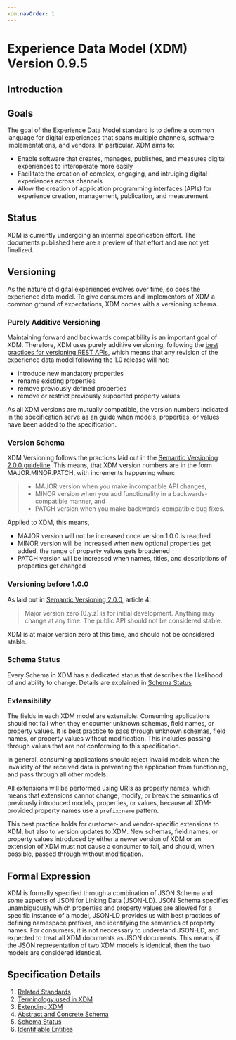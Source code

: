 ```yaml
---
xdm:navOrder: 1
---
```


# Experience Data Model (XDM) Version 0.9.5

## Introduction

## Goals

The goal of the Experience Data Model standard is to define a common language for digital experiences that spans multiple channels, software implementations, and vendors. In particular, XDM aims to:

* Enable software that creates, manages, publishes, and measures digital experiences to interoperate more easily
* Facilitate the creation of complex, engaging, and intruiging digital experiences across channels
* Allow the creation of application programming interfaces (APIs) for experience creation, management, publication, and measurement

## Status

XDM is currently undergoing an intermal specification effort. The documents published here are a preview of that effort and are not yet finalized.

## Versioning

As the nature of digital experiences evolves over time, so does the experience data model. To give consumers and implementors of XDM a common ground of expectations, XDM comes with a versioning schema.

### Purely Additive Versioning

Maintaining forward and backwards compatibility is an important goal of XDM. Therefore, XDM uses purely additive versioning, following the [best practices for versioning REST APIs](https://www.infoq.com/articles/roy-fielding-on-versioning), which means that any revision of the experience data model following the 1.0 release will not:

* introduce new mandatory properties
* rename existing properties
* remove previously defined properties
* remove or restrict previously supported property values

As all XDM versions are mutually compatible, the version numbers indicated in the specification serve as an guide when models, properties, or values have been added to the specification.

### Version Schema

XDM Versioning follows the practices laid out in the [Semantic Versioning 2.0.0 guideline](https://semver.org). This means, that XDM version numbers are in the form MAJOR.MINOR.PATCH, with increments happening when:

> * MAJOR version when you make incompatible API changes,
> * MINOR version when you add functionality in a backwards-compatible manner, and
> * PATCH version when you make backwards-compatible bug fixes.

Applied to XDM, this means,

* MAJOR version will not be increased once version 1.0.0 is reached
* MINOR version will be increased when new optional properties get added, the range of property values gets broadened
* PATCH version will be increased when names, titles, and descriptions of properties get changed

### Versioning before 1.0.0

As laid out in [Semantic Versioning 2.0.0](https://semver.org), article 4:

> Major version zero (0.y.z) is for initial development. Anything may change at any time. The public API should not be considered stable.

XDM is at major version zero at this time, and should not be considered stable.

### Schema Status

Every Schema in XDM has a dedicated status that describes the likelihood of and ability to change. Details are explained in [Schema Status](status.md)

### Extensibility

The fields in each XDM model are extensible. Consuming applications should not fail when they encounter unknown schemas, field names, or property values.
It is best practice to pass through unknown schemas, field names, or property values without modification. This includes passing through values that are not conforming to this specification.

In general, consuming applications should reject invalid models when the invalidity of the received data is preventing the application from functioning, and pass through all other models.

All extensions will be performed using URIs as property names, which means that extensions cannot change, modify, or break the semantics of previously introduced models, properties, or values, because all XDM-provided property names use a `prefix:name` pattern.

This best practice holds for customer- and vendor-specific extensions to XDM, but also to version updates to XDM.
New schemas, field names, or property values introduced by either a newer version of XDM or an extension of XDM must not cause a consumer to fail, and should, when possible, passed through without modification.

## Formal Expression

XDM is formally specified through a combination of JSON Schema and some aspects of JSON for Linking Data (JSON-LD).
JSON Schema specifies unambiguously which properties and property values are allowed for a specific instance of a model, JSON-LD provides us with best practices of defining namespace prefixes, and identifying the semantics of property names.
For consumers, it is not neccessary to understand JSON-LD, and expected to treat all XDM documents as JSON documents.
This means, if the JSON representation of two XDM models is identical, then the two models are considered identical.

## Specification Details

1.  [Related Standards](standards.md)
2.  [Terminology used in XDM](terminology.md)
3.  [Extending XDM](extensions.md)
4.  [Abstract and Concrete Schema](abstract.md)
5.  [Schema Status](status.md)
6.  [Identifiable Entities](id.md)
